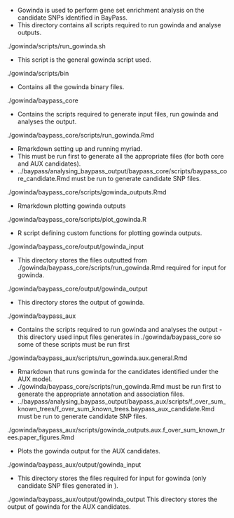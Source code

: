 - Gowinda is used to perform gene set enrichment analysis on the candidate SNPs identified in BayPass.
- This directory contains all scripts required to run gowinda and analyse outputs.


./gowinda/scripts/run_gowinda.sh
- This script is the general gowinda script used.

./gowinda/scripts/bin
- Contains all the gowinda binary files.

./gowinda/baypass_core
- Contains the scripts required to generate input files, run gowinda and analyses the output. 

./gowinda/baypass_core/scripts/run_gowinda.Rmd
- Rmarkdown setting up and running myriad.
- This must be run first to generate all the appropriate files (for both core and AUX candidates).
- ../baypass/analysing_baypass_output/baypass_core/scripts/baypass_core_candidate.Rmd must be run to generate candidate SNP files.

./gowinda/baypass_core/scripts/gowinda_outputs.Rmd
- Rmarkdown plotting gowinda outputs

./gowinda/baypass_core/scripts/plot_gowinda.R
- R script defining custom functions for plotting gowinda outputs.

./gowinda/baypass_core/output/gowinda_input
- This directory stores the files outputted from ./gowinda/baypass_core/scripts/run_gowinda.Rmd required for input for gowinda.

./gowinda/baypass_core/output/gowinda_output
- This directory stores the output of gowinda.


./gowinda/baypass_aux
- Contains the scripts required to run gowinda and analyses the output - this directory used input files generates in 
./gowinda/baypass_core so some of these scripts must be run first

./gowinda/baypass_aux/scripts/run_gowinda.aux.general.Rmd
- Rmarkdown that runs gowinda for the candidates identified under the AUX model.
- ./gowinda/baypass_core/scripts/run_gowinda.Rmd must be run first to generate the appropriate annotation and association files.
- ../baypass/analysing_baypass_output/baypass_aux/scripts/f_over_sum_known_trees/f_over_sum_known_trees.baypass_aux_candidate.Rmd must 
be run to generate candidate SNP files.

./gowinda/baypass_aux/scripts/gowinda_outputs.aux.f_over_sum_known_trees.paper_figures.Rmd
- Plots the gowinda output for the AUX candidates.

./gowinda/baypass_aux/output/gowinda_input
- This directory stores the files required for input for gowinda (only candidate SNP files generated in ).

./gowinda/baypass_aux/output/gowinda_output
This directory stores the output of gowinda for the AUX candidates.
